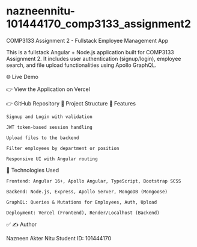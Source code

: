 # nazneennitu-101444170_comp3133_assignment2
COMP3133 Assignment 2 - Fullstack Employee Management App

This is a fullstack Angular + Node.js application built for COMP3133 Assignment 2. It includes user authentication (signup/login), employee search, and file upload functionalities using Apollo GraphQL.

🌐 Live Demo

👉 View the Application on Vercel

👉 GitHub Repository
📁 Project Structure
🔐 Features

    Signup and Login with validation

    JWT token-based session handling

    Upload files to the backend

    Filter employees by department or position

    Responsive UI with Angular routing

🚀 Technologies Used

    Frontend: Angular 16+, Apollo Angular, TypeScript, Bootstrap SCSS

    Backend: Node.js, Express, Apollo Server, MongoDB (Mongoose)

    GraphQL: Queries & Mutations for Employees, Auth, Upload

    Deployment: Vercel (Frontend), Render/Localhost (Backend)

✅ ✍️ Author

Nazneen Akter Nitu
Student ID: 101444170
